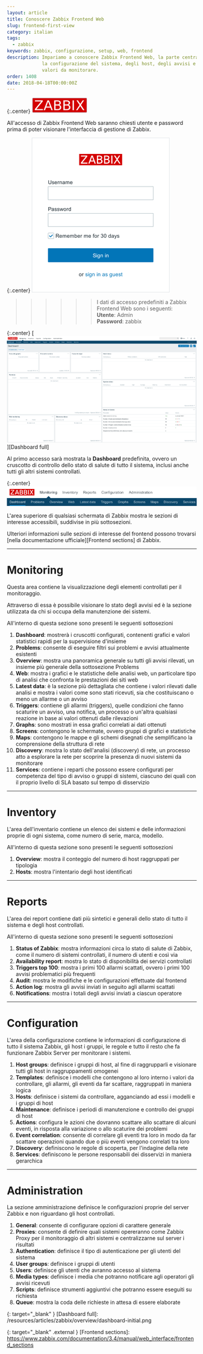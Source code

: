 ```yaml
---
layout: article
title: Conoscere Zabbix Frontend Web
slug: frontend-first-view
category: italian
tags:
  - zabbix
keywords: zabbix, configurazione, setup, web, frontend
description: Impariamo a conoscere Zabbix Frontend Web, la parte centrale per
             la configurazione del sistema, degli host, degli avvisi e dei
             valori da monitorare.
order: 1408
date: 2018-04-18T00:00:00Z
---
```


{:.center}
![Zabbix logo](/resources/articles/zabbix/logo.png)

All'accesso di Zabbix Frontend Web saranno chiesti utente e password prima di
poter visionare l'interfaccia di gestione di Zabbix.

{:.center}
![Zabbix login](/resources/articles/zabbix/login.png)

>>>>>> I dati di accesso predefiniti a Zabbix Frontend Web sono i seguenti:  
**Utente**: Admin  
**Password**: zabbix

{:.center}
[![Dashboard](/resources/articles/zabbix/overview/dashboard-initial-thumb.png)][Dashboard full]

Al primo accesso sarà mostrata la **Dashboard** predefinita, ovvero un cruscotto
di controllo dello stato di salute di tutto il sistema, inclusi anche tutti gli
altri sistemi controllati.

{:.center}
![Sections](/resources/articles/zabbix/overview/sections.png)

L'area superiore di qualsiasi schermata di Zabbix mostra le sezioni di interesse
accessibili, suddivise in più sottosezioni.

Ulteriori informazioni sulle sezioni di interesse del frontend possono trovarsi
[nella documentazione ufficiale][Frontend sections] di Zabbix.

----
# Monitoring

Questa area contiene la visualizzazione degli elementi controllati per il
monitoraggio.

Attraverso di essa è possibile visionare lo stato degli avvisi ed è la sezione
utilizzata da chi si occupa della manutenzione dei sistemi.

All'interno di questa sezione sono presenti le seguenti sottosezioni

1. **Dashboard**: mostrerà i cruscotti configurati, contenenti grafici e valori
   statistici rapidi per la supervisione d'insieme
1. **Problems**: consente di eseguire filtri sui problemi e avvisi attualmente
   esistenti
1. **Overview**: mostra una panoramica generale su tutti gli avvisi rilevati,
   un insieme più generale della sottosezione Problems
1. **Web**: mostra i grafici e le statistiche delle analisi web, un particolare
   tipo di analisi che confronta le prestazioni dei siti web
1. **Latest data**: è la sezione più dettagliata che contiene i valori rilevati
   dalle analisi e mostra i valori come sono stati ricevuti, sia che costituiscano
   o meno un allarme o un avviso
1. **Triggers**: contiene gli allarmi (triggers), quelle condizioni che fanno
   scaturire un avviso, una notifica, un processo o un'altra qualsiasi reazione
   in base ai valori ottenuti dalle rilevazioni
1. **Graphs**: sono mostrati in essa grafici correlati ai dati ottenuti
1. **Screens**: contengono le schermate, ovvero gruppi di grafici e statistiche
1. **Maps**: contengono le mappe e gli schemi disegnati che semplificano la
   comprensione della struttura di rete
1. **Discovery**: mostra lo stato dell'analisi (discovery) di rete, un processo
   atto a esplorare la rete per scoprire la presenza di nuovi sistemi da
   monitorare
1. **Services**: contiene i reparti che possono essere configurati per competenza
   del tipo di avviso o gruppi di sistemi, ciascuno dei quali con il proprio
   livello di SLA basato sul tempo di disservizio

----
# Inventory

L'area dell'inventario contiene un elenco dei sistemi e delle informazioni
proprie di ogni sistema, come numero di serie, marca, modello.

All'interno di questa sezione sono presenti le seguenti sottosezioni

1. **Overview**: mostra il conteggio del numero di host raggruppati per tipologia
1. **Hosts**: mostra l'intentario degli host identificati

----
# Reports

L'area dei report contiene dati più sintetici e generali dello stato di tutto
il sistema e degli host controllati.

All'interno di questa sezione sono presenti le seguenti sottosezioni

1. **Status of Zabbix**: mostra informazioni circa lo stato di salute di Zabbix,
   come il numero di sistemi controllati, il numero di utenti e così via
1. **Availability report**: mostra lo stato di disponibilità dei servizi
   controllati
1. **Triggers top 100**: mostra i primi 100 allarmi scattati, ovvero i primi 100
   avvisi problematici più frequenti
1. **Audit**: mostra le modifiche e le configurazioni effettuate dal frontend
1. **Action log**: mostra gli avvisi inviati in seguito agli allarmi scattati
1. **Notifications**: mostra i totali degli avvisi inviati a ciascun operatore

----
# Configuration

L'area della configurazione contiene le informazioni di configurazione di tutto
il sistema Zabbix, gli host i gruppi, le regole e tutto il resto che fa funzionare
Zabbix Server per monitorare i sistemi.

1. **Host groups**: definisce i gruppi di host, al fine di raggrupparli e
   visionare tutti gli host in raggruppamenti omogenei
1. **Templates**: definisce i modelli che contengono al loro interno i valori
   da controllare, gli allarmi, gli eventi da far scattare, raggruppati in
   maniera logica
1. **Hosts**: definisce i sistemi da controllare, agganciando ad essi i modelli
   e i gruppi di host
1. **Maintenance**: definisce i periodi di manutenzione e controllo dei gruppi
   di host
1. **Actions**: configura le azioni che dovranno scattare allo scattare di
   alcuni eventi, in risposta alla variazione o allo scaturire dei problemi
1. **Event correlation**: consente di correlare gli eventi tra loro in modo da
   far scattare operazioni quando due o più eventi vengono correlati tra loro
1. **Discovery**: definiscono le regole di scoperta, per l'indagine della rete
1. **Services**: definiscono le persone responsabili dei disservizi in maniera
   gerarchica

----
# Administration

La sezione amministrazione definisce le configurazioni proprie del server Zabbix
e non riguardano gli host controllati.

1. **General**: consente di configurare opzioni di carattere generale
1. **Proxies**: consente di definire quali sistemi opereranno come Zabbix Proxy
   per il monitoraggio di altri sistemi e centralizzarne sul server i risultati
1. **Authentication**: definisce il tipo di autenticazione per gli utenti del
   sistema
1. **User groups**: definisce i gruppi di utenti
1. **Users**: definisce gli utenti che avranno accesso al sistema
1. **Media types**: definisce i media che potranno notificare agli operatori gli
   avvisi ricevuti
1. **Scripts**: definisce strumenti aggiuntivi che potranno essere eseguiti su
   richiesta
1. **Queue**: mostra la coda delle richieste in attesa di essere elaborate


{: target="_blank" }
[Dashboard full]: /resources/articles/zabbix/overview/dashboard-initial.png

{: target="_blank" .external }
[Frontend sections]: https://www.zabbix.com/documentation/3.4/manual/web_interface/frontend_sections
